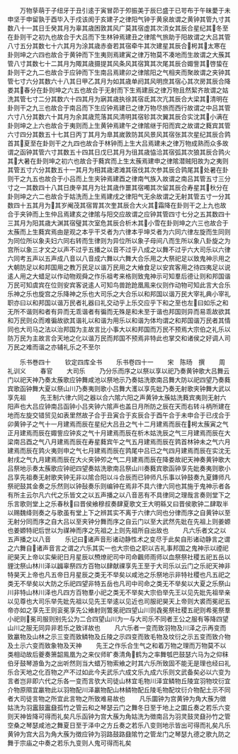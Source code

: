 <!-- { "loadSidebar": true } -->
　　万物孶萌于子纽牙于丑引逺于寅冒茆于夘振美于辰巳盛于已咢布于午昧薆于未申坚于申留孰于酉毕入于戍该阂于亥建子之律阳气钟于黄泉故谓之黄钟其管九寸其数八十一其日壬癸其月为辜其歳困敦其风广莫其宿虚其次湏女其辰合星纪其冬至在卦则干之初九也故合于大吕而下生林钟焉建丑之律隂气旅助于阳故谓之大吕其管八寸五分其数七十六其月为涂其歳赤奋若其宿牵牛其次建星其辰合枵其太寒在卦则坤之六四也故合于黄钟而下生夷则焉建寅之律万物莫不凑地而生故谓之大蔟其管八寸其数七十二其月为陬其歳摄提其风条风其宿箕其次尾其辰合娵訾其啓蛰在卦则干之九二也故合于应钟而下生南吕焉建卯之律隂阳之气相夹而聚故谓之夹钟其管七寸六分其数六十八其日甲乙其月为如其歳单阏其风明庶其宿心其次房其辰合降娄其春分在卦则坤之六五也故合于无射而下生焉建辰之律万物且然絜齐故谓之姑洗其管七寸二分其数六十四其月为寎其歳执徐其宿氐其次亢其辰合大梁其清明在卦则干之九三也故合于南吕而下生应钟焉建已之律万物尽旅而西行故谓之中吕其管六寸八分其数六十其月为余其歳荒落其风清明其宿轸其次翼其辰合实沈其小满在卦则坤之上六也故合于夷则而上生黄钟焉建午之律隂继于阳而宾之故谓之蕤宾其管六寸四分其数五十七其日丙丁其月为臯其嵗敦防其风景风其宿张其次星纪其辰合鹑首其夏至在卦则干之九四也故合于林钟而上生大吕焉建未之律万物成熟而众多故谓之函钟其管六寸其数五十四其日戊巳其月为徂其歳恊洽其宿弧其次狼其辰合鹑火其大暑在卦则坤之初六也故合于蕤宾而上生太蔟焉建申之律隂潜贼阳故为之夷则其管五寸六分其数五十一其月为相其歳涒滩其宿伐其次参其辰合鹑尾其处暑在卦则干之九五也故合于小吕而上生夹钟焉建酉之律南气族入故谓之南吕其管五寸三分寸之一其数四十八其日庚辛其月为壮其歳作噩其宿噣其次留其辰合寿星其秋分在卦则坤之六二也故合于姑洗而上生焉建戌之律阳气无余故谓之无射其管五寸一分其数四十五其月为其岁阉茂其宿胃其次奎其辰合大火其霜降在卦则干之上九也故合于夹钟而上生仲吕焉建亥之律隂与阳交应故谓之应钟其管四寸七分之五其数四十三其月为阳其歳大渊其宿璧其次室危其辰合析木其小雪在卦则坤之六三也故合于太蔟而上生蕤宾焉由是观之本乎干爻者为六律本乎坤爻者为六同六律左旋而生同则为同位所以象夫妇六同右转而生律则为异位所以象子母间八而生所以象八卦旋之为宫所以象三才文之以声不过乎五播之以音不过乎八成之以舞不过乎六大司乐以六律六同考五声以五声成八音以八音成六舞以六舞大合乐用之大祭祀足以致鬼神示用之大朝防足以和邦国用之教万民足以谐万民用之大飨食足以安宾客用之待四夷足以说逺人用之大蜡足以作动物观舜之作乐祖考来格则致鬼神示可知羣后德让则和邦国谐万民可知虞宾在位则安宾客说逺人可知鸟兽跄跄凰鳯来仪则作动物可知此言大合乐乐神之乐也旋宫之乐降神之乐也大司乐之大合乐以和邦国以谐万民大宰礼典小宰礼职亦曰以和邦国以谐万民者礼器曰礼交动乎上乐交应乎下和之至也左曰如乐之和无所不谐则和者有异而无乖谐者有徧而无殊是和未至于谐也邦国则异而易乖故欲其和万民则众而难徧故欲其谐礼以和谐为用乐以和谐为体均谓之和邦国谐万民者其情同也大司马之法以治邦国为主故言比小事大以和邦国而万民不预焉大宗伯之礼乐以防万民为主故言合天地之化以谐万民而邦国不预焉非特此也掌交和诸侯之好调人司万民之难而谐之亦辅礼乐之不至尔







　　乐书巻四十
　　钦定四库全书
　　乐书卷四十一
　　宋　陈旸　撰
　　周礼训义
　　春官
　　大司乐
　　乃分乐而序之以祭以享以祀乃奏黄钟歌大吕舞云门以祀天神乃奏太蔟歌应钟舞咸池以祭地示乃奏姑洗歌南吕舞大防以祀四望乃奏蕤宾歌函钟舞大夏以祭山川乃奏夷则歌小吕舞大濩以享先妣乃奏无射歌夹钟舞大武以享先祖
　　先王制六律六同之器以合六隂六阳之声黄钟太蔟姑洗蕤宾夷则无射六阳声也大吕应钟南吕函钟小吕夹钟六隂声也盖日月所防之辰在天而右转斗柄所建在地而左旋交错贸见如表里然故子合于丑寅合于亥辰合于酉午合于未申合于已戌合于卯黄钟子之气十一月建焉而辰在星纪大吕丑之气十二月建焉而辰在枵太蔟寅之气正月建焉而辰在娵訾应钟亥之气十月建焉而辰在析木姑洗辰之气三月建焉而辰在大梁南吕酉之气八月建焉而辰在寿星蕤宾午之气五月建焉而辰在鹑首林钟未之气六月建焉而辰在鹑火夷则申之气七月建焉而辰在鹑尾中吕已之气四月建焉而辰在实沈无射戌之气九月建焉而辰在大火夹钟夘之气二月建焉而辰在降娄故祀天神奏黄钟歌大吕祭地示奏太蔟歌应钟祀四望奏姑洗歌南吕祭山川奏蕤宾歌函钟享先妣奏夷则歌小吕享先祖奏无射歌夹钟无非以隂合阳以斗合辰而已钟师凡乐事以钟鼓奏九夏鏄师凡祭祀鼓其金奏之乐然则以钟鼔奏乐则编钟在焉非不具六律六同也其施于鬼神示者各有所主云尔凡六代之乐皆文之以五声播之以八音恶有不具律同之理哉言奏则堂下之乐言歌则堂上之乐春秋曰晋侯飨穆叔奏肆夏歌文王大明緜又曰晋侯歌钟二肆取半以赐魏绛则奏之与歌虽有堂上下之辨其实不离于六律六同也分律而序之自黄钟以至无射分同而序之自大吕以至夹钟分舞而序之自云门以至大武然先妣在先祖上则姜嫄也姜嫄特祀后世以为禖神而序之先祖之上则先祖所自出故也
　　凡六乐者文之以五声播之以八音
　　乐记曰诸声音形诸动静性术之变尽于此矣自形诸动静言之谓之六舞自诸声音言之谓之六乐其实一也大宗伯之职以吉礼事邦国之鬼神示以禋祀祀昊天上帝以实柴祀日月星辰以槱燎祀司中司命飌师雨师以血祭祭社稷五祀五岳以貍沈祭山林川泽以疈辜祭四方百物以肆献祼享先王至于大司乐以云门之乐祀天神非特昊天上帝也凡五帝日月星辰之类无不举矣以咸池之乐祭地示非特社稷也凡五祀之类无不举矣以大防之乐祀四望非特五岳也凡司中司命之类无不举矣以大夏之乐祭山川非特山林川泽也凡四方百物羣小祀之类无不举矣大宗伯举先王以见先妣先祖举亲以见尊也大司乐举先妣先祖以见先王举逺以见近也司服祀昊天上帝则大裘而冕祀五帝亦如之享先王则衮冕享先公飨射则鷩冕祀四望山川则毳冕祭社稷五祀则希冕祭羣小祀则冕司服则别先公为二合四望山川为一与大司乐不同者王公之服有等降四望山川之服无同异非若乐之致详故也
　　凡六乐者一变而致羽物及川泽之示再变而致臝物及山林之示三变而致鳞物及丘陵之示四变而致毛物及坟衍之示五变而致介物及土示六变而致象物及天神
　　先王之作乐合生气之和着万物之理而万物莫不以类相动故后夔奏箫韶鳯凰为之来仪师旷奏清角鹤为之率舞瓠巴鼓瑟六马为之仰秣伯牙鼓琴游鱼为之出听然则当大蜡万物索飨之时其六乐所致固不能无是理也经曰礼乐合天地之化百物之产不过如此今夫武乐六成文乐九成六乐则文武备矣必以六变为言者岂非即六代之乐各一变而言欤大司徒山林宜毛物川泽宜鳞物丘陵宜羽物坟衍宜介物原隰宜臝物此以羽物配川泽臝物配山林鳞物配丘陵毛物配坟衍介物配土示不同者大司徒言物之所宜此言物之所致难易故也
　　凡乐圜钟为宫黄钟为角大蔟为徴姑洗为羽靁鼓靁鼗孤竹之管云和之琴瑟云门之舞冬日至于地上之圜丘奏之若乐六变则天神皆降可得而礼矣凡乐函钟为宫大蔟为角姑洗为徴南吕为羽灵鼓灵鼗孙竹之管空桑之琴瑟咸池之舞夏日至于泽中之方丘奏之若乐八变则地示皆出可得而礼矣凡乐黄钟为宫大吕为角大蔟为徴应钟为羽路鼓路鼗隂竹之管龙门之琴瑟九德之歌九防之舞于宗庙之中奏之若乐九变则人鬼可得而礼矣
